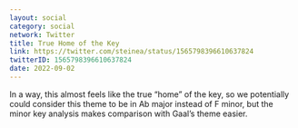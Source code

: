 ```yaml
---
layout: social
category: social
network: Twitter
title: True Home of the Key
link: https://twitter.com/steinea/status/1565798396610637824
twitterID: 1565798396610637824
date: 2022-09-02
---
```


In a way, this almost feels like the true “home” of the key, so we potentially could consider this theme to be in Ab major instead of F minor, but the minor key analysis makes comparison with Gaal’s theme easier.
